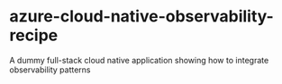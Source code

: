 # azure-cloud-native-observability-recipe
A dummy full-stack cloud native application showing how to integrate observability patterns
